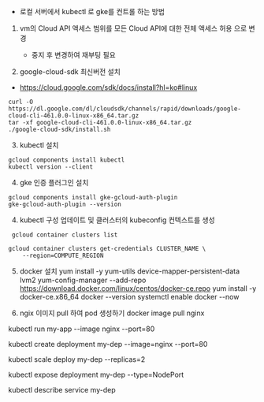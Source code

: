 - 로컬 서버에서 kubectl 로 gke를 컨트롤 하는 방법


1. vm의 Cloud API 액세스 범위를 모든 Cloud API에 대한 전체 액세스 허용 으로 변경
    - 중지 후 변경하여 재부팅 필요

2. google-cloud-sdk 최신버전 설치
- https://cloud.google.com/sdk/docs/install?hl=ko#linux
```
curl -O https://dl.google.com/dl/cloudsdk/channels/rapid/downloads/google-cloud-cli-461.0.0-linux-x86_64.tar.gz
tar -xf google-cloud-cli-461.0.0-linux-x86_64.tar.gz
./google-cloud-sdk/install.sh
```

3. kubectl 설치
```
gcloud components install kubectl
kubectl version --client
```
4. gke 인증 플러그인 설치
```
gcloud components install gke-gcloud-auth-plugin
gke-gcloud-auth-plugin --version
```

4. kubectl 구성 업데이트 및 클러스터의 kubeconfig 컨텍스트를 생성
```
 gcloud container clusters list

gcloud container clusters get-credentials CLUSTER_NAME \
    --region=COMPUTE_REGION
```


5. docker 설치 
yum install -y yum-utils device-mapper-persistent-data lvm2
yum-config-manager --add-repo https://download.docker.com/linux/centos/docker-ce.repo
yum install -y docker-ce.x86_64
docker --version
systemctl enable docker --now


6. ngix 이미지 pull 하여 pod 생성하기
docker image pull nginx 

kubectl run my-app --image nginx --port=80

	
kubectl create deployment my-dep --image=nginx --port=80

kubectl scale deploy my-dep --replicas=2

kubectl expose deployment my-dep --type=NodePort

kubectl describe service my-dep 

